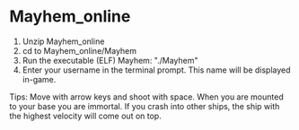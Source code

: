 # Mayhem_online
1. Unzip Mayhem_online
2. cd to Mayhem_online/Mayhem
3. Run the executable (ELF) Mayhem: "./Mayhem"
4. Enter your username in the terminal prompt. This name will be displayed in-game.

Tips:
Move with arrow keys and shoot with space.
When you are mounted to your base you are immortal.
If you crash into other ships, the ship with the highest velocity will come out on top.

